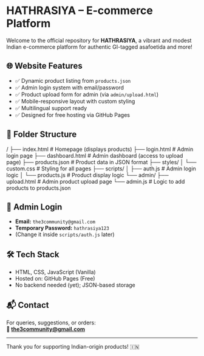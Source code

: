 # HATHRASIYA – E-commerce Platform

Welcome to the official repository for **HATHRASIYA**, a vibrant and modest Indian e-commerce platform for authentic GI-tagged asafoetida and more!

## 🌐 Website Features

- ✅ Dynamic product listing from `products.json`
- ✅ Admin login system with email/password
- ✅ Product upload form for admin (via `admin/upload.html`)
- ✅ Mobile-responsive layout with custom styling
- ✅ Multilingual support ready
- ✅ Designed for free hosting via GitHub Pages

## 📁 Folder Structure
/
├── index.html # Homepage (displays products)
├── login.html # Admin login page
├── dashboard.html # Admin dashboard (access to upload page)
├── products.json # Product data in JSON
format
├── styles/
│ └── custom.css # Styling for all pages
├── scripts/
│ ├── auth.js # Admin login logic
│ └── products.js # Product display logic
└── admin/
├── upload.html # Admin product upload
page
└── admin.js # Logic to add products to products.json

## 🔐 Admin Login

- **Email:** `the3community@gmail.com`
- **Temporary Password:** `hathrasiya123`
- (Change it inside `scripts/auth.js` later)

## 🛠️ Tech Stack

- HTML, CSS, JavaScript (Vanilla)
- Hosted on: GitHub Pages (Free)
- No backend needed (yet); JSON-based storage

## 📬 Contact

For queries, suggestions, or orders:  
**📧 the3community@gmail.com**

---

Thank you for supporting Indian-origin products! 🇮🇳
